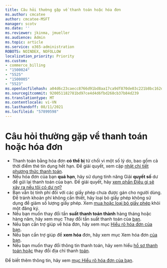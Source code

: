 ```yaml
---
title: Câu hỏi thường gặp về thanh toán hoặc hóa đơn
ms.author: cmcatee
author: cmcatee-MSFT
manager: scotv
ms.date: ''
ms.reviewer: jkinma, jmueller
ms.audience: Admin
ms.topic: article
ms.service: o365-administration
ROBOTS: NOINDEX, NOFOLLOW
localization_priority: Priority
ms.custom:
- commerce_billing
- "1500024"
- "5525"
- "1500005"
- "5523"
ms.openlocfilehash: a04d6c23caecc8766d91bd8aa17ca9df870de03c221b8bc162dfe4a98d961f48
ms.sourcegitcommit: 920051182781bd97ce4d4d6fbd268cb37b84d239
ms.translationtype: MT
ms.contentlocale: vi-VN
ms.lasthandoff: 08/11/2021
ms.locfileid: "57899598"
---
```

# <a name="billing-or-invoice-faq"></a>Câu hỏi thường gặp về thanh toán hoặc hóa đơn

- Thanh toán bằng hóa đơn **có thể bị** từ chối vì một số lý do, bao gồm cả thời điểm thẻ tín dụng hết hạn. Để giải quyết, xem cập [nhật chi tiết phương thức thanh toán](https://docs.microsoft.com/microsoft-365/commerce/billing-and-payments/manage-payment-methods#update-payment-method-details).
- Nếu hóa đơn của bạn **quá hạn**, hãy sử dụng tính năng Giải **quyết số** dư để gửi lại thanh toán của bạn. Để giải quyết, hãy [xem phần Điều gì sẽ xảy ra nếu tôi có dư nợ?](https://docs.microsoft.com/microsoft-365/commerce/billing-and-payments/pay-for-your-subscription#what-if-i-have-an-outstanding-balance)
- Bạn vẫn bị tính phí đối với các giấy phép chưa được gán cho người dùng. Để tránh khoản phí không cần thiết, hãy loại bỏ giấy phép không sử dụng để giảm số lượng giấy phép. Xem [mua hoặc loại bỏ giấy phép](https://docs.microsoft.com/microsoft-365/commerce/licenses/buy-licenses) khỏi một đăng ký.
- Nếu bạn muốn thay đổi tần **suất thanh toán thành** hàng tháng hoặc hàng năm, hãy xem mục Thay đổi tần suất thanh toán của [bạn](https://docs.microsoft.com/microsoft-365/commerce/billing-and-payments/change-payment-frequency).
- Nếu bạn cần trợ giúp về hóa đơn, hãy xem mục [Hiểu rõ hóa đơn của bạn](https://docs.microsoft.com/microsoft-365/commerce/billing-and-payments/understand-your-invoice2).
- Nếu bạn cần trợ giúp để **xem hóa** đơn, hãy xem mục Xem hóa đơn [của bạn](https://docs.microsoft.com/microsoft-365/commerce/billing-and-payments/view-your-bill-or-invoice).
- Nếu bạn muốn thay đổi thông tin thanh toán, hãy xem hiểu [hồ sơ thanh toán hoặc](https://docs.microsoft.com/microsoft-365/commerce/billing-and-payments/manage-billing-profiles) thay đổi địa chỉ thanh [toán](https://docs.microsoft.com/microsoft-365/commerce/billing-and-payments/change-your-billing-addresses).

Để biết thêm thông tin, hãy xem [mục Hiểu rõ hóa đơn của bạn](https://docs.microsoft.com/microsoft-365/commerce/billing-and-payments/understand-your-invoice2).